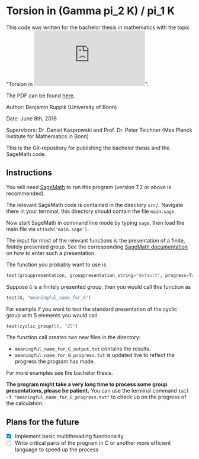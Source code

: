 # Torsion in (Gamma pi_2 K) / pi_1 K

This code was written for the
bachelor thesis in mathematics with the topic
"Torsion in ![equation](http://www.sciweavers.org/tex2img.php?eq=%5CGamma%20%28%5Cpi_2%20K%29%20%2F%20%5Cpi_1%20K&bc=White&fc=Black&im=jpg&fs=12&ff=arev&edit=0)".

The PDF can be found [here](https://github.com/ben300694/torsion-in-gamma/blob/master/pdfs/20160605_bachelorthesis_torsion_in_gamma.pdf).

Author:
Benjamin Ruppik (University of Bonn)

Date:
June 8th, 2016

Supervisors:
Dr. Daniel Kasprowski and
Prof. Dr. Peter Teichner
(Max Planck Institute for Mathematics in Bonn)

This is the Git-repository for publishing the
bachelor thesis and the SageMath code.

## Instructions

You will need [SageMath](http://www.sagemath.org/index.html) to run this program (version 7.2 or above is recommended).

The relevant SageMath code is contained in the directory `src/`.
Navigate there in your terminal, this directory should contain the file `main.sage`.

Now start SageMath in command line mode by typing `sage`,
then load the main file via `attach('main.sage')`.

The input for most of the relevant functions is the presentation of a finite, finitely presented group.
See the corresponding [SageMath documentation](http://doc.sagemath.org/html/en/reference/groups/sage/groups/finitely_presented.html)
on how to enter such a presentation.

The function you probably want to use is
```python
test(grouppresentation, grouppresentation_string="default", progress=True, use_c_code=False)
```

Suppose `G` is a finitely presented group, then you would call this function as
```python
test(G, "meaningful_name_for_G")
```

For example if you want to test the standard presentation of the cyclic group with 5 elements
you would call
```python
test(cyclic_group(5), "Z5")
```

The function call creates two new files in the directory:
- `meaningful_name_for_G_output.txt` contains the results.
- `meaningful_name_for_G_progress.txt` is updated live to reflect the progress the program has made.

For more examples see the bachelor thesis.

**The program might take a very long time to process some group presentations, please be patient.**
You can use the terminal command `tail -f "meaningful_name_for_G_progress.txt"`
to check up on the progress of the calculation.

## Plans for the future

- [x] Implement basic multithreading functionality
- [ ] Write critical parts of the program in C or another more efficient language to speed up the process
